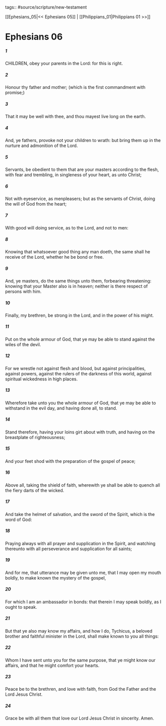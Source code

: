 tags:: #source/scripture/new-testament

[[Ephesians_05|<< Ephesians 05]] | [[Philippians_01|Philippians 01 >>]]

# Ephesians 06

##### 1

CHILDREN, obey your parents in the Lord: for this is right.

##### 2

Honour thy father and mother; (which is the first commandment with promise;)

##### 3

That it may be well with thee, and thou mayest live long on the earth.

##### 4

And, ye fathers, provoke not your children to wrath: but bring them up in the nurture and admonition of the Lord.

##### 5

Servants, be obedient to them that are your masters according to the flesh, with fear and trembling, in singleness of your heart, as unto Christ;

##### 6

Not with eyeservice, as menpleasers; but as the servants of Christ, doing the will of God from the heart;

##### 7

With good will doing service, as to the Lord, and not to men:

##### 8

Knowing that whatsoever good thing any man doeth, the same shall he receive of the Lord, whether he be bond or free.

##### 9

And, ye masters, do the same things unto them, forbearing threatening: knowing that your Master also is in heaven; neither is there respect of persons with him.

##### 10

Finally, my brethren, be strong in the Lord, and in the power of his might.

##### 11

Put on the whole armour of God, that ye may be able to stand against the wiles of the devil.

##### 12

For we wrestle not against flesh and blood, but against principalities, against powers, against the rulers of the darkness of this world, against spiritual wickedness in high places.

##### 13

Wherefore take unto you the whole armour of God, that ye may be able to withstand in the evil day, and having done all, to stand.

##### 14

Stand therefore, having your loins girt about with truth, and having on the breastplate of righteousness;

##### 15

And your feet shod with the preparation of the gospel of peace;

##### 16

Above all, taking the shield of faith, wherewith ye shall be able to quench all the fiery darts of the wicked.

##### 17

And take the helmet of salvation, and the sword of the Spirit, which is the word of God:

##### 18

Praying always with all prayer and supplication in the Spirit, and watching thereunto with all perseverance and supplication for all saints;

##### 19

And for me, that utterance may be given unto me, that I may open my mouth boldly, to make known the mystery of the gospel,

##### 20

For which I am an ambassador in bonds: that therein I may speak boldly, as I ought to speak.

##### 21

But that ye also may know my affairs, and how I do, Tychicus, a beloved brother and faithful minister in the Lord, shall make known to you all things:

##### 22

Whom I have sent unto you for the same purpose, that ye might know our affairs, and that he might comfort your hearts.

##### 23

Peace be to the brethren, and love with faith, from God the Father and the Lord Jesus Christ.

##### 24

Grace be with all them that love our Lord Jesus Christ in sincerity. Amen.
